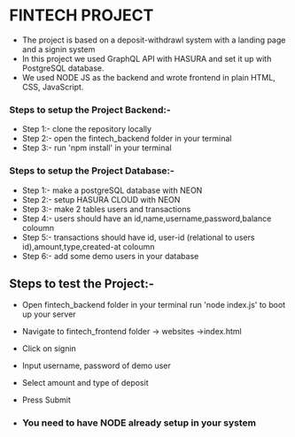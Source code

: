 # FINTECH PROJECT
* The project is based on a deposit-withdrawl system with a landing page and a signin system
* In this project we used GraphQL API with HASURA and set it up with PostgreSQL database.
* We used NODE JS as the backend and wrote frontend in plain HTML, CSS, JavaScript.

### Steps to setup the Project Backend:-

* Step 1:- clone the repository locally
* Step 2:- open the fintech_backend folder in your terminal
* Step 3:- run 'npm install' in your terminal

### Steps to setup the Project Database:-
* Step 1:- make a postgreSQL database with NEON
* Step 2:- setup HASURA CLOUD with NEON
* Step 3:- make 2 tables users and transactions
* Step 4:- users should have an id,name,username,password,balance coloumn
* Step 5:- transactions should have id, user-id (relational to users id),amount,type,created-at coloumn
* Step 6:- add some demo users in your database

## Steps to test the Project:- 
* Open fintech_backend folder in your terminal run 'node index.js' to boot up your server
* Navigate to fintech_frontend folder -> websites ->index.html
* Click on signin
* Input username, password of demo user
* Select amount and type of deposit
* Press Submit


* ### You need to have NODE already setup in your system